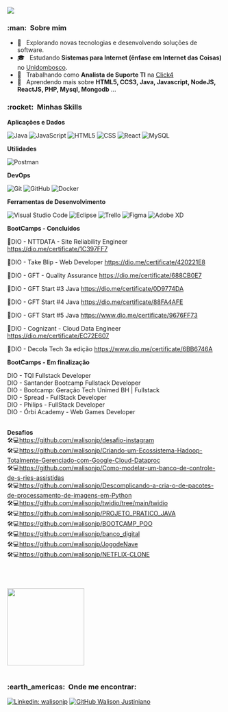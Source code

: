 ![](https://komarev.com/ghpvc/?username=walisonjp&color=006bed)

<h3> :man: &nbsp;Sobre mim </h3>

- 🤔 &nbsp; Explorando novas tecnologias e desenvolvendo soluções de software.
- 🎓 &nbsp; Estudando **Sistemas para Internet (ênfase em Internet das Coisas)** no <a href="https://www.unidombosco.edu.br/">Unidombosco</a>.
- 💼 &nbsp; Trabalhando como **Analista de Suporte TI** na <a href="HTTPS://www.click4.com.br">Click4</a>
- 🌱 &nbsp; Aprendendo mais sobre **HTML5, CCS3, Java, Javascript, NodeJS, ReactJS, PHP, Mysql, Mongodb** ...

<h3> :rocket: &nbsp;Minhas Skills </h3>

**Aplicações e Dados**

  ![Java](https://img.shields.io/badge/-Java-333333?style=flat&logo=Java&logoColor=007396)
  ![JavaScript](https://img.shields.io/badge/-JavaScript-333333?style=flat&logo=javascript)
  ![HTML5](https://img.shields.io/badge/-HTML5-333333?style=flat&logo=HTML5)
  ![CSS](https://img.shields.io/badge/-CSS-333333?style=flat&logo=CSS3&logoColor=1572B6)
  ![React](https://img.shields.io/badge/-React-333333?style=flat&logo=react)
  ![MySQL](https://img.shields.io/badge/-MySQL-333333?style=flat&logo=mysql)

**Utilidades**

  ![Postman](https://img.shields.io/badge/-Postman-333333?style=flat&logo=postman)

**DevOps**

  ![Git](https://img.shields.io/badge/-Git-333333?style=flat&logo=git)
  ![GitHub](https://img.shields.io/badge/-GitHub-333333?style=flat&logo=github)
  ![Docker](https://img.shields.io/badge/-Docker-333333?style=flat&logo=docker)

**Ferramentas de Desenvolvimento**

  ![Visual Studio Code](https://img.shields.io/badge/-Visual%20Studio%20Code-333333?style=flat&logo=visual-studio-code&logoColor=007ACC)
  ![Eclipse](https://img.shields.io/badge/-Eclipse-333333?style=flat&logo=eclipse-ide&logoColor=2C2255)
  ![Trello](https://img.shields.io/badge/-Trello-333333?style=flat&logo=trello&logoColor=007ACC)
  ![Figma](https://img.shields.io/badge/-Figma-333333?style=flat&logo=figma&logoColor=007ACC)
  ![Adobe XD](https://img.shields.io/badge/-Adobe%20XD-333333?style=flat&logo=adobe-xd&logoColor=007ACC)

**BootCamps - Concluídos**

📜DIO - NTTDATA - Site Reliability Engineer
https://dio.me/certificate/1C397FF7

📜DIO - Take Blip - Web Developer
https://dio.me/certificate/420221E8

📜DIO - GFT - Quality Assurance
https://dio.me/certificate/688CB0E7

📜DIO - GFT Start #3 Java
https://dio.me/certificate/0D9774DA

📜DIO - GFT Start #4 Java
https://dio.me/certificate/88FA4AFE

📜DIO - GFT Start #5 Java
https://www.dio.me/certificate/9676FF73

📜DIO - Cognizant - Cloud Data Engineer
https://dio.me/certificate/EC72E607

📜DIO - Decola Tech 3a edição
https://www.dio.me/certificate/6BB6746A

**BootCamps - Em finalização**

DIO - TQI Fullstack Developer<br/>
DIO - Santander Bootcamp Fullstack Developer<br/>
DIO - Bootcamp: Geração Tech Unimed BH | Fullstack<br/>
DIO - Spread - FullStack Developer<br/>
DIO - Philips - FullStack Developer<br/>
DIO - Órbi Academy - Web Games Developer<br/>
<br/>

**Desafios** <br/>
🛠️💻https://github.com/walisonjp/desafio-instagram<br/>
🛠️💻https://github.com/walisonjp/Criando-um-Ecossistema-Hadoop-Totalmente-Gerenciado-com-Google-Cloud-Dataproc<br/>
🛠️💻https://github.com/walisonjp/Como-modelar-um-banco-de-controle-de-s-ries-assistidas<br/>
🛠️💻https://github.com/walisonjp/Descomplicando-a-cria-o-de-pacotes-de-processamento-de-imagens-em-Python<br/>
🛠️💻https://github.com/walisonjp/twidio/tree/main/twidio<br/>
🛠️💻https://github.com/walisonjp/PROJETO_PRATICO_JAVA<br/>
🛠️💻https://github.com/walisonjp/BOOTCAMP_POO<br/>
🛠️💻https://github.com/walisonjp/banco_digital<br/>
🛠️💻https://github.com/walisonjp/JogodeNave<br/>
🛠️💻https://github.com/walisonjp/NETFLIX-CLONE<br/>

<br/><br/><br/>
<a href="https://github.com/walisonjp">
  <img height="180em" src="https://github-readme-stats.vercel.app/api?username=walisonjp&theme=dracula&show_icons=true" />
</a>
<br/>
<br/>

<h3> :earth_americas: &nbsp;Onde me encontrar: </h3> 

[![Linkedin: walisonjp](https://img.shields.io/badge/-walisonjp-blue?style=flat-square&logo=Linkedin&logoColor=white&link=https://www.linkedin.com/in/walisonjustiniano/)](https://www.linkedin.com/in/walisonjustiniano/)
[![GitHub Walison Justiniano]( https://img.shields.io/github/followers/walisonjp?label=follow&style=social)](https://github.com/walisonjp/)
